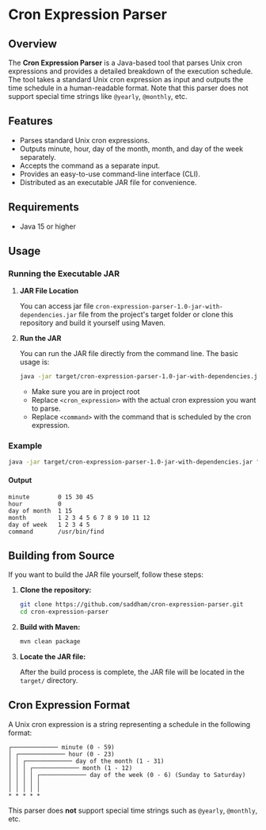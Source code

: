 # Cron Expression Parser

## Overview

The **Cron Expression Parser** is a Java-based tool that parses Unix cron expressions and provides a detailed breakdown
of the execution schedule. The tool takes a standard Unix cron expression as input and outputs the time schedule in a
human-readable format. Note that this parser does not support special time strings like `@yearly`, `@monthly`, etc.

## Features

- Parses standard Unix cron expressions.
- Outputs minute, hour, day of the month, month, and day of the week separately.
- Accepts the command as a separate input.
- Provides an easy-to-use command-line interface (CLI).
- Distributed as an executable JAR file for convenience.

## Requirements

- Java 15 or higher

## Usage

### Running the Executable JAR

1. **JAR File Location**

   You can access jar file `cron-expression-parser-1.0-jar-with-dependencies.jar` file from the project's target folder
   or clone this repository and build it yourself using Maven.

2. **Run the JAR**

   You can run the JAR file directly from the command line. The basic usage is:

   ```bash
   java -jar target/cron-expression-parser-1.0-jar-with-dependencies.jar "<cron_expression>" "<command>"
   ```

    - Make sure you are in project root
    - Replace `<cron_expression>` with the actual cron expression you want to parse.
    - Replace `<command>` with the command that is scheduled by the cron expression.

### Example

```bash
java -jar target/cron-expression-parser-1.0-jar-with-dependencies.jar "*/15 0 1,15 * 1-5" "/usr/bin/find"
```

#### Output

```
minute        0 15 30 45
hour          0
day of month  1 15
month         1 2 3 4 5 6 7 8 9 10 11 12
day of week   1 2 3 4 5
command       /usr/bin/find
```

## Building from Source

If you want to build the JAR file yourself, follow these steps:

1. **Clone the repository:**

   ```bash
   git clone https://github.com/saddham/cron-expression-parser.git
   cd cron-expression-parser
   ```

2. **Build with Maven:**

   ```bash
   mvn clean package
   ```

3. **Locate the JAR file:**

   After the build process is complete, the JAR file will be located in the `target/` directory.

## Cron Expression Format

A Unix cron expression is a string representing a schedule in the following format:

```
┌───────────── minute (0 - 59)
│ ┌───────────── hour (0 - 23)
│ │ ┌───────────── day of the month (1 - 31)
│ │ │ ┌───────────── month (1 - 12)
│ │ │ │ ┌───────────── day of the week (0 - 6) (Sunday to Saturday)
│ │ │ │ │
│ │ │ │ │
* * * * *
```

This parser does **not** support special time strings such as `@yearly`, `@monthly`, etc.
